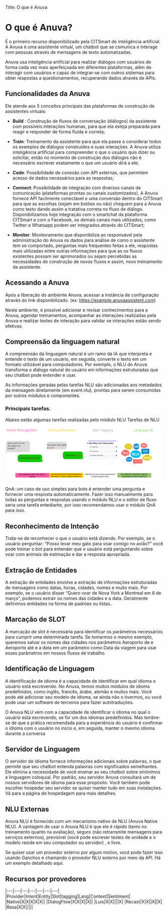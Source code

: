 Title: O que é Anuva

# O que é Anuva?

É o primeiro recurso disponibilizado pela CITSmart de inteligência artificial. A Anuva é uma assistente virtual, um chatbot que se comunica e interage com pessoas através de mensagens de texto automatizadas.

Anuva usa inteligência artificial para realizar diálogos com usuários de forma cada vez mais aperfeiçoada em diferentes plataformas, além de interagir com usuários e capaz de integrar-se com outros sistemas para obter respostas a questionamentos, recuperando dados através de APIs.

## Funcionalidades da Anuva

Ele atende aos 5 conceitos principais das plataformas de construção de assistentes virtuais:

- **Build** : Construção de fluxos de conversação (diálogos) da assistente com possíveis interações humanas, para que ela esteja preparada para reagir e responder de forma fluida e correta;

- **Train**: Treinamento da assistente para que ela passe a considerar todos os exemplos de diálogos construídos e suas interações. A Anuva utiliza inteligência artificial para compreender o que o usuário quis dizer ou solicitar, então no momento de construção dos diálogos não é necessário escrever exatamente o que um usuário dirá a ele;

- **Code**: Possibilidade de conexão com API externas, que permitem acesso de dados necessários para as respostas;

- **Connect**: Possibilidade de integração com diversos canais de comunicação (plataformas prontas ou canais customizados). A Anuva fornece API facilmente conectável e uma conversão dentro do CITSmart para que as escolhas (sejam em botões ou não) cheguem para a Anuva como texto dando assim a tratativa correta no fluxo de diálogo. Disponibilizamos hoje integração com o smartchat da plataforma CITSmart e com o Facebook, os demais canais mais utilizados, como Twitter e Whatsapp podem ser integrados através do CITSmart;

- **Monitor**: Monitoramento que disponibiliza ao responsável pela administração do Anuva os dados para análise de como o assistente tem se comportado, perguntas mais frequentes feitas a ele, respostas mais utilizadas entre outras informações para que as os fluxos existentes possam ser aprimorados ou sejam percebidas as necessidades de construção de novos fluxos e assim, novo treinamento da assistente.

## Acessando a Anuva

Após a liberação do ambiente Anuva, acessar a instância de configuração através do link disponibilizado. (ex: https://example.anuvaassistent.com)

Neste ambiente, é possível adicionar e revisar conhecimentos para a Anuva, agendar treinamentos, acompanhar as interações realizadas pela Anuva e realizar testes de interação para validar se interações estão sendo efetivas.

## Compreensão da linguagem natural

A compreensão da linguagem natural é um ramo da IA que interpreta e entende o texto de um usuário, em seguida, converte o texto em um formato utilizável para computadores. Por exemplo, o NLU do Anuva transforma o diálogo natural do usuário em informações estruturadas que seu chatbot pode entender e usar.

As informações geradas pelas tarefas NLU são adicionadas aos metadados da mensagem diretamente (em event.nlu), prontas para serem consumidas por outros módulos e componentes.

### Principais tarefas.

Abaixo estão algumas tarefas realizadas pelo módulo NLU Tarefas de NLU

![Primeira Tarefa](images/primeira_tarefa.png)

QnA: um caso de uso simples para bots é entender uma pergunta e fornecer uma resposta automaticamente. Fazer isso manualmente para todas as perguntas e respostas usando o módulo NLU e o editor de fluxo seria uma tarefa entediante, por isso recomendamos usar o módulo QnA para isso.

## Reconhecimento de Intenção

Trata-se de reconhecer o que o usuário está dizendo. Por exemplo, se o usuário perguntar: “Posso levar meu gato para voar comigo no avião?” você pode treinar o bot para entender que o usuário está perguntando sobre voar com animais de estimação e dar a resposta apropriada.

## Extração de Entidades

A extração de entidades envolve a extração de informações estruturadas de mensagens como datas, horas, cidades, nomes e muito mais. Por exemplo, se o usuário disser “Quero voar de Nova York a Montreal em 8 de março”, podemos extrair os nomes das cidades e a data. Geralmente definimos entidades na forma de padrões ou listas..

## Marcação de SLOT

A marcação de slot é necessária para identificar os parâmetros necessários para cumprir uma determinada tarefa. Se tomarmos o mesmo exemplo, queremos salvar os nomes das cidades nos parâmetros Aeroporto de e Aeroporto até e a data em um parâmetro como Data da viagem para usar esses parâmetros em nossos fluxos de trabalho.

## Identificação de Linguagem

A identificação de idioma é a capacidade de identificar em qual idioma o usuário está escrevendo. No Anuva, temos muitos módulos de idioma predefinidos, como inglês, francês, árabe, alemão e muitos mais. Você pode até adicionar seu modelo de idioma, se ainda não o tivermos, ou você pode usar um software de terceiros para fazer autotraduções.

O Anuva NLU vem com a capacidade de identificar o idioma no qual o usuário está escrevendo, se for um dos idiomas predefinidos. Mas lembre-se de que a prática recomendada para a experiência do usuário é confirmar o idioma com o usuário no início e, em seguida, manter o mesmo idioma durante a conversa

## Servidor de Linguagem

O servidor de idioma fornece informações adicionais sobre palavras, o que permite que seu chatbot entenda palavras com significados semelhantes. Ele elimina a necessidade de você ensinar ao seu chatbot sobre sinônimos e linguagem coloquial. Por padrão, seu servidor Anuva consultará um de nossos servidores de idioma para esse propósito. Você também pode escolher hospedar seu servidor se quiser manter tudo em suas instalações. Vá para a página de hospedagem para mais detalhes.

## NLU Externas

Anuva NLU é fornecido com um mecanismo nativo de NLU (Anuva Native NLU). A vantagem de usar o Anuva NLU é que ele é rápido (tanto no treinamento quanto na avaliação), seguro (não retransmite mensagens para serviços externos), previsível (você pode escrever testes de unidade e o modelo reside em seu computador ou servidor) , e livre.

Se quiser usar um provedor externo por algum motivo, você pode fazer isso usando Ganchos e chamando o provedor NLU externo por meio da API. Há um exemplo detalhado aqui.

## Recursos por provedores

|---|---|---|---|---|---|---|
|Provider|Intent|Entity|Slot|tagging|Lang|Context|Sentiment|
|Native|X|X|X|X|X||
|DialogFlow|X|X|X||X||
|Luis|X|X||||X|
|Recast|X|X||X||X|
|Rasa|X|X|||||


